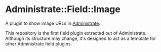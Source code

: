 # Administrate::Field::Image

A plugin to show image URLs in [Administrate].

This repository is the first field plugin extracted out of Administrate.
Although its structure may change,
it's designed to act as a template for other Administrate field plugins.

[Administrate]: https://github.com/thoughtbot/administrate
